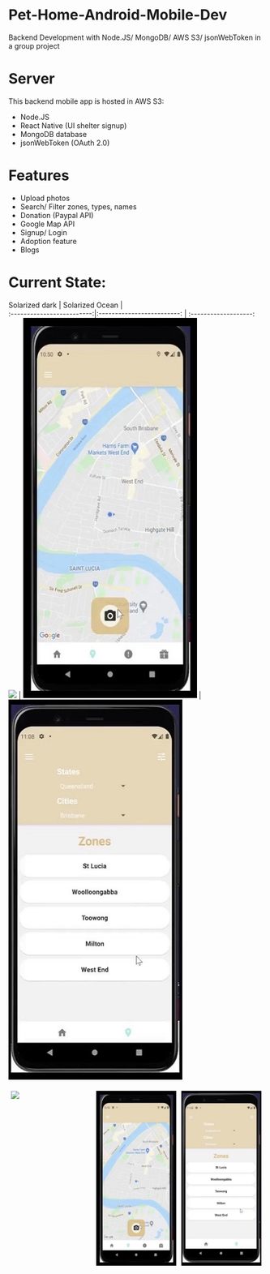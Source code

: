 # Pet-Home-Android-Mobile-Dev
Backend Development with Node.JS/ MongoDB/ AWS S3/ jsonWebToken in a group project

# Server
This backend mobile app is hosted in AWS S3:
- Node.JS
- React Native (UI shelter signup)
- MongoDB database
- jsonWebToken (OAuth 2.0) 

# Features
- Upload photos
- Search/ Filter zones, types, names
- Donation (Paypal API)
- Google Map API
- Signup/ Login
- Adoption feature
- Blogs 

# Current State:
Solarized dark             |  Solarized Ocean           |   
:-------------------------:|:-------------------------: | :-------------------:
![](https://github.com/uqsquach/Jason-Homepage/blob/main/public/projects/map.png)  |  ![](https://github.com/uqsquach/Pet-Home-Android-Mobile-Dev/blob/main/img/map.png)  |  ![](https://github.com/uqsquach/Pet-Home-Android-Mobile-Dev/blob/main/img/map-filter.png)


<div class="row" style="display:flex">
  <div class="column" style="float:left; width:33.33%; padding:5px">
    <img src="https://github.com/uqsquach/Jason-Homepage/blob/main/public/projects/map.png">
  </div>
  <div class="column" style="float:left; width:33.33%; padding:5px">
    <img src="https://github.com/uqsquach/Pet-Home-Android-Mobile-Dev/blob/main/img/map.png">
  </div>
  <div class="column" style="float:left; width:33.33%; padding:5px">
    <img src="https://github.com/uqsquach/Pet-Home-Android-Mobile-Dev/blob/main/img/map-filter.png">
  </div>
</div>

